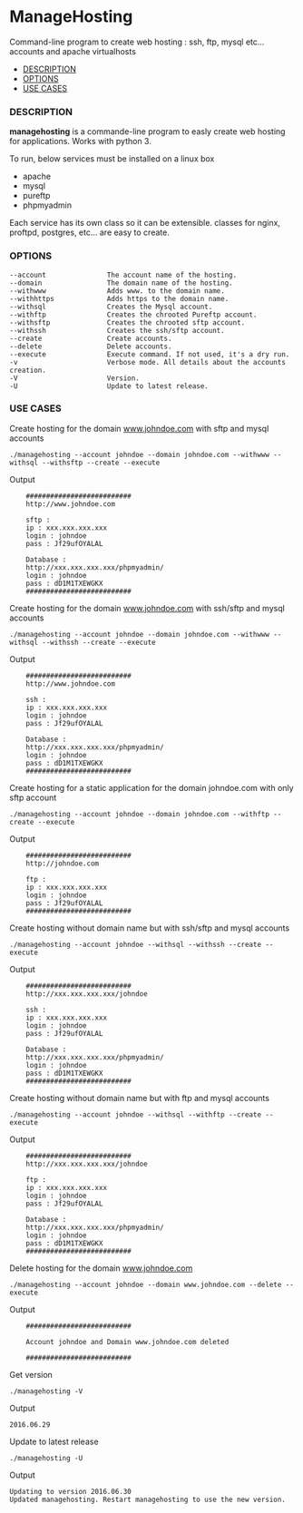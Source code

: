 # ManageHosting

Command-line program to create web hosting : ssh, ftp, mysql etc... accounts and apache virtualhosts

- [DESCRIPTION](#description)
- [OPTIONS](#options)
- [USE CASES](#use-cases)

### DESCRIPTION
**managehosting** is a commande-line program to easly create web hosting for applications.
Works with python 3.

To run, below services must be installed on a linux box
 - apache
 - mysql
 - pureftp
 - phpmyadmin

Each service has its own class so it can be extensible.
classes for nginx, proftpd, postgres, etc... are easy to create.

### OPTIONS

    --account				The account name of the hosting.
    --domain				The domain name of the hosting.
    --withwww				Adds www. to the domain name.
	--withhttps				Adds https to the domain name.
    --withsql				Creates the Mysql account.
    --withftp				Creates the chrooted Pureftp account.
	--withsftp				Creates the chrooted sftp account.
    --withssh				Creates the ssh/sftp account.
    --create				Create accounts.
    --delete				Delete accounts.
    --execute				Execute command. If not used, it's a dry run.
    -v						Verbose mode. All details about the accounts creation.
    -V						Version.
    -U						Update to latest release.

### USE CASES
Create hosting for the domain www.johndoe.com with sftp and mysql accounts

    ./managehosting --account johndoe --domain johndoe.com --withwww --withsql --withsftp --create --execute

Output

		##########################
		http://www.johndoe.com

		sftp :
		ip : xxx.xxx.xxx.xxx
		login : johndoe
		pass : Jf29ufOYALAL

		Database :
		http://xxx.xxx.xxx.xxx/phpmyadmin/
		login : johndoe
		pass : dD1M1TXEWGKX
		##########################


Create hosting for the domain www.johndoe.com with ssh/sftp and mysql accounts

    ./managehosting --account johndoe --domain johndoe.com --withwww --withsql --withssh --create --execute

Output

		##########################
		http://www.johndoe.com

		ssh :
		ip : xxx.xxx.xxx.xxx
		login : johndoe
		pass : Jf29ufOYALAL

		Database :
		http://xxx.xxx.xxx.xxx/phpmyadmin/
		login : johndoe
		pass : dD1M1TXEWGKX
		##########################

Create hosting for a static application for the domain johndoe.com with only sftp account

    ./managehosting --account johndoe --domain johndoe.com --withftp --create --execute

Output

		##########################
		http://johndoe.com

		ftp :
		ip : xxx.xxx.xxx.xxx
		login : johndoe
		pass : Jf29ufOYALAL
		##########################

Create hosting without domain name but with ssh/sftp and mysql accounts

    ./managehosting --account johndoe --withsql --withssh --create --execute

Output

		##########################
		http://xxx.xxx.xxx.xxx/johndoe

		ssh :
		ip : xxx.xxx.xxx.xxx
		login : johndoe
		pass : Jf29ufOYALAL

		Database :
		http://xxx.xxx.xxx.xxx/phpmyadmin/
		login : johndoe
		pass : dD1M1TXEWGKX
		##########################

Create hosting without domain name but with ftp and mysql accounts

    ./managehosting --account johndoe --withsql --withftp --create --execute

Output

		##########################
		http://xxx.xxx.xxx.xxx/johndoe

		ftp :
		ip : xxx.xxx.xxx.xxx
		login : johndoe
		pass : Jf29ufOYALAL

		Database :
		http://xxx.xxx.xxx.xxx/phpmyadmin/
		login : johndoe
		pass : dD1M1TXEWGKX
		##########################


Delete hosting for the domain www.johndoe.com

    ./managehosting --account johndoe --domain www.johndoe.com --delete --execute

Output

		##########################

		Account johndoe and Domain www.johndoe.com deleted

		##########################

Get version

    ./managehosting -V

Output

    2016.06.29

Update to latest release

    ./managehosting -U

Output

    Updating to version 2016.06.30
    Updated managehosting. Restart managehosting to use the new version.